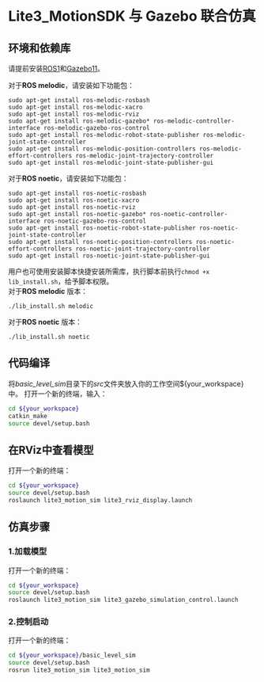 Lite3_MotionSDK 与 Gazebo 联合仿真
=====

## 环境和依赖库
请提前安装[ROS1](https://www.ros.org/blog/getting-started/#)和[Gazebo11](https://gazebosim.org/docs)。


对于**ROS melodic**，请安装如下功能包：
```
sudo apt-get install ros-melodic-rosbash
sudo apt-get install ros-melodic-xacro
sudo apt-get install ros-melodic-rviz
sudo apt-get install ros-melodic-gazebo* ros-melodic-controller-interface ros-melodic-gazebo-ros-control
sudo apt-get install ros-melodic-robot-state-publisher ros-melodic-joint-state-controller 
sudo apt-get install ros-melodic-position-controllers ros-melodic-effort-controllers ros-melodic-joint-trajectory-controller
sudo apt-get install ros-melodic-joint-state-publisher-gui
```

对于**ROS noetic**，请安装如下功能包：
```
sudo apt-get install ros-noetic-rosbash
sudo apt-get install ros-noetic-xacro
sudo apt-get install ros-noetic-rviz
sudo apt-get install ros-noetic-gazebo* ros-noetic-controller-interface ros-noetic-gazebo-ros-control
sudo apt-get install ros-noetic-robot-state-publisher ros-noetic-joint-state-controller 
sudo apt-get install ros-noetic-position-controllers ros-noetic-effort-controllers ros-noetic-joint-trajectory-controller
sudo apt-get install ros-noetic-joint-state-publisher-gui
```

用户也可使用安装脚本快捷安装所需库，执行脚本前执行`chmod +x lib_install.sh`，给予脚本权限。  
对于**ROS melodic** 版本：
```
./lib_install.sh melodic
```

对于**ROS noetic** 版本：
```
./lib_install.sh noetic
```

## 代码编译
将*basic_level_sim*目录下的*src*文件夹放入你的工作空间${your_workspace}中。
打开一个新的终端，输入：
```bash
cd ${your_workspace}
catkin_make
source devel/setup.bash
```

## 在RViz中查看模型
打开一个新的终端：
```bash
cd ${your_workspace}
source devel/setup.bash
roslaunch lite3_motion_sim lite3_rviz_display.launch
```

## 仿真步骤
### 1.加载模型 ###
打开一个新的终端：
```bash
cd ${your_workspace}
source devel/setup.bash
roslaunch lite3_motion_sim lite3_gazebo_simulation_control.launch
```

### 2.控制启动 ###
打开一个新的终端：
```bash
cd ${your_workspace}/basic_level_sim
source devel/setup.bash
rosrun lite3_motion_sim lite3_motion_sim

```